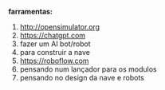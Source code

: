 __farramentas:__ 
1. http://opensimulator.org
2. https://chatgpt.com
3. fazer um AI bot/robot
4. para construir a nave
5. https://roboflow.com
6. pensando num lançador para os modulos
7. pensando no design da nave e robots
